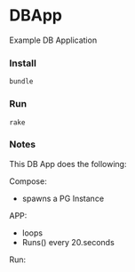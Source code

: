 # DBApp

Example DB Application

### Install


    bundle


### Run

    rake

###  Notes


This DB App does the following:


Compose:

- spawns a PG Instance


APP:

- loops
 - Runs() every 20.seconds

Run:
